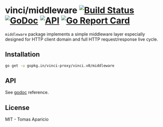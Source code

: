 # vinci/middleware [![Build Status](https://travis-ci.org/vinci-proxy/gentleman.png)](https://travis-ci.org/vinci-proxy/gentleman) [![GoDoc](https://godoc.org/github.com/vinci-proxy/vinci/middleware?status.svg)](https://godoc.org/github.com/vinci-proxy/vinci/middleware) [![API](https://img.shields.io/badge/status-stable-green.svg?style=flat)](https://godoc.org/github.com/vinci-proxy/vinci/middleware) [![Go Report Card](https://goreportcard.com/badge/github.com/vinci-proxy/vinci/middleware)](https://goreportcard.com/report/github.com/vinci-proxy/vinci/middleware)

`middleware` package implements a simple middleware layer especially designed for HTTP client domain and full HTTP request/response live cycle.

## Installation

```bash
go get -u gopkg.in/vinci-proxy/vinci.v0/middleware
```

## API

See [godoc](https://godoc.org/github.com/vinci-proxy/vinci/middleware) reference.

## License

MIT - Tomas Aparicio
